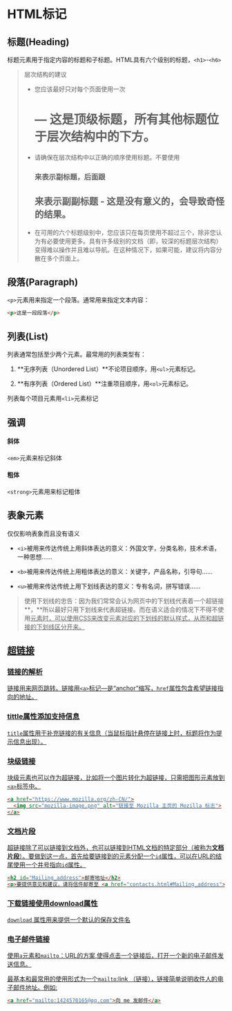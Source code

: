 # HTML标记

## 标题(Heading)

标题元素用于指定内容的标题和子标题。HTML具有六个级别的标题，`<h1>`-`<h6>`

> 层次结构的建议
>
> - 您应该最好只对每个页面使用一次<h1> — 这是顶级标题，所有其他标题位于层次结构中的下方。
> - 请确保在层次结构中以正确的顺序使用标题。不要使用<h3>来表示副标题，后面跟<h2>来表示副副标题 - 这是没有意义的，会导致奇怪的结果。
> - 在可用的六个标题级别中，您应该只在每页使用不超过三个，除非您认为有必要使用更多。具有许多级别的文档（即，较深的标题层次结构）变得难以操作并且难以导航。在这种情况下，如果可能，建议将内容分散在多个页面上。

## 段落(Paragraph)

`<p>`元素用来指定一个段落。通常用来指定文本内容：

```````html
<p>这是一段段落</p>
```````

## 列表(List)

列表通常包括至少两个元素。最常用的列表类型有：

1. **无序列表（Unordered List）**不论项目顺序，用`<ul>`元素标记。

2. **有序列表（Ordered List）**注重项目顺序，用`<ol>`元素标记。

列表每个项目元素用`<li>`元素标记

## 强调

#### 斜体

`<em>`元素来标记斜体

#### 粗体

`<strong>`元素用来标记粗体

## 表象元素

仅仅影响表象而且没有语义

-  `<i>`被用来传达传统上用斜体表达的意义：外国文字，分类名称，技术术语，一种思想……

- `<b>`被用来传达传统上用粗体表达的意义：关键字，产品名称，引导句……
- `<u>`被用来传达传统上用下划线表达的意义：专有名词，拼写错误……

> 使用下划线的忠告：因为我们常常会认为网页中的下划线代表着一个超链接**，**所以最好只用下划线来代表超链接。而在语义适合的情况下不得不使用<u>元素时，可以使用CSS来改变<u>元素对应的下划线的默认样式，从而和超链接的下划线区分开来。

## 超链接

### 链接的解析

链接用来网页跳转。链接用`<a>`标记—是“anchor”缩写，`href`属性包含希望链接指向的地址。

### tittle属性添加支持信息

`title`属性用于补充链接的有关信息（当鼠标指针悬停在链接上时，标题将作为提示信息出现）。

### 块级链接

块级元素也可以作为超链接，比如将一个图片转化为超链接，只需把图形元素放到`<a>`标签中。

``````````html
<a href="https://www.mozilla.org/zh-CN/">
  <img src="mozilla-image.png" alt="链接至 Mozilla 主页的 Mozilla 标志">
</a>
``````````

### 文档片段

超链接除了可以链接到文档外，也可以链接到HTML文档的特定部分（被称为**文档片段**）。要做到这一点，首先给要链接到的元素分配一个`id`属性，可以在URL的结尾使用一个井号指向`id`属性。

```````````html
<h2 id="Mailing_address">邮寄地址</h2>
<p>要提供意见和建议，请将信件邮寄至 <a href="contacts.html#Mailing_address">我们的地址</a>。</p>
```````````

### 下载链接使用download属性

`download` 属性用来提供一个默认的保存文件名

### 电子邮件链接

使用`a`元素和`mailto`：URL的方案,使得点击一个链接后，打开一个新的电子邮件发送信息。

最基本和最常用的使用形式为一个`mailto`:link （链接），链接简单说明收件人的电子邮件地址。例如:

````````````html
<a href="mailto:1424570165@qq.com">向 me 发邮件</a>
````````````

